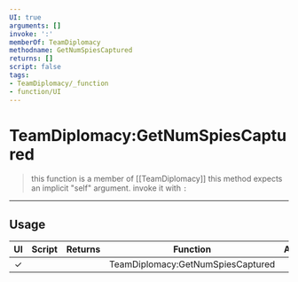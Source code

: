 ```yaml
---
UI: true
arguments: []
invoke: ':'
memberOf: TeamDiplomacy
methodname: GetNumSpiesCaptured
returns: []
script: false
tags:
- TeamDiplomacy/_function
- function/UI
---
```

# TeamDiplomacy:GetNumSpiesCaptured
> this function is a member of [[TeamDiplomacy]]
> this method expects an implicit "self" argument. invoke it with `:`
-----
## Usage
|  UI | Script | Returns | Function | Arguments |
|:---:|:------:|-------:|:--------:|:---------|
|✓| ||TeamDiplomacy:GetNumSpiesCaptured||
